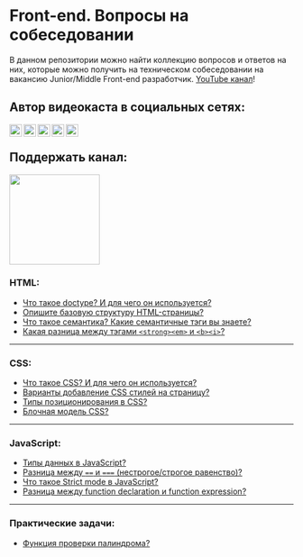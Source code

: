 #  Front-end. Вопросы на собеседовании
В данном репозитории можно найти коллекцию вопросов и ответов на них, которые можно получить на техническом собеседовании на вакансию Junior/Middle Front-end разработчик.
[YouTube канал](https://youtube.com/c/YauhenKavalchuk)!

## Автор видеокаста в социальных сетях:

[<img align="left" alt="webDev | YouTube" width="22px" src="https://cdn.jsdelivr.net/npm/simple-icons@v3/icons/youtube.svg" />][youtube]
[<img align="left" alt="webDev | Instagram" width="22px" src="https://cdn.jsdelivr.net/npm/simple-icons@v3/icons/instagram.svg" />][instagram]
[<img align="left" alt="webDev | LinkedIn" width="22px" src="https://cdn.jsdelivr.net/npm/simple-icons@v3/icons/linkedin.svg" />][linkedin]
[<img align="left" alt="webDev | VK" width="22px" src="https://cdn.jsdelivr.net/npm/simple-icons@v3/icons/vk.svg" />][vk]
[<img align="left" alt="webDev | Twitter" width="22px" src="https://cdn.jsdelivr.net/npm/simple-icons@v3/icons/twitter.svg" />][twitter]&nbsp;

## Поддержать канал:

<a href="https://www.patreon.com/YauhenKavalchuk" target="_blank">
  <img src="https://c5.patreon.com/external/logo/become_a_patron_button@2x.png" width="160">
</a>

[youtube]: https://youtube.com/YauhenKavalchuk
[instagram]: https://instagram.com/YauhenKavalchuk
[linkedin]: https://linkedin.com/in/YauhenKavalchuk
[vk]: https://vk.com/YauhenKavalchuk
[twitter]: https://twitter.com/YauhenKavalchuk

### HTML:
- [Что такое doctype? И для чего он используется?]()
- [Опишите базовую структуру HTML-страницы?]()
- [Что такое семантика? Какие семантичные тэги вы знаете?]()
- [Какая разница между тэгами `<strong><em>` и `<b><i>`?]()
---

### CSS:
- [Что такое CSS? И для чего он используется?]()
- [Варианты добавление CSS стилей на страницу?]()
- [Типы позиционирования в CSS?]()
- [Блочная модель CSS?]()
---

### JavaScript:
- [Типы данных в JavaScript?]()
- [Разница между `==` и `===` (нестрогое/строгое равенство)?]()
- [Что такое Strict mode в JavaScript?]()
- [Разница между function declaration и function expression?]()
---

### Практические задачи:
- [Функция проверки палиндрома?]()
